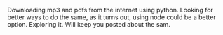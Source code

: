 Downloading mp3 and pdfs from the internet using python.
Looking for better ways to do the same, as it turns out, using node could be a better option. Exploring it. Will keep you posted about the sam.
